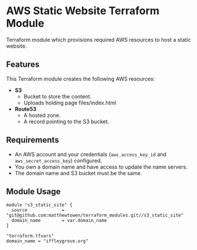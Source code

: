 # AWS Static Website Terraform Module

Terraform module which provisions required AWS resources to host a static website.

## Features

This Terraform module creates the following AWS resources:

* **S3**
  * Bucket to store the content.
  * Uploads holding page files/index.html
* **Route53**
  * A hosted zone.
  * A record pointing to the S3 bucket.

## Requirements

* An AWS account and your credentials (`aws_access_key_id` and `aws_secret_access_key`) configured.
* You own a domain name and have access to update the name servers.
* The domain name and S3 bucket must be the same.

## Module Usage

```HCL
module "s3_static_site" {
  source             = "git@github.com:matthewtowen/terraform_modules.git//s3_static_site"
  domain_name        = var.domain_name
}

"terraform.tfvars"
domain_name = "iffleygrove.org"
